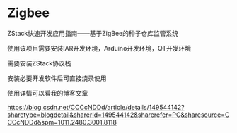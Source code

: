 # Zigbee
ZStack快速开发应用指南——基于ZigBee的种子仓库监管系统

使用该项目需要安装IAR开发环境，Arduino开发环境，QT开发环境

需要安装ZStack协议栈

安装必要开发软件后可直接烧录使用

使用详情可以看我的博客文章

https://blog.csdn.net/CCCcNDDd/article/details/149544142?sharetype=blogdetail&sharerId=149544142&sharerefer=PC&sharesource=CCCcNDDd&spm=1011.2480.3001.8118
